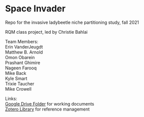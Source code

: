 # Space Invader
Repo for the invasive ladybeetle niche partitioning study, fall 2021

RQM class project, led by Christie Bahlai  

Team Members:  
Erin VanderJeugdt  
Matthew B. Arnold  
Omon Obarein  
Prashant Ghimire  
Nageen Farooq  
Mike Back  
Kyle Smart   
Trixie Taucher  
Mike Crowell  

Links:  
[Google Drive Folder](https://docs.google.com/document/d/1M26ARpFcPuU9cNTjIHVC-aVp6aae73v4KPX2uae2jQs/edit?usp=sharing) for working documents  
[Zotero Library](https://www.zotero.org/groups/4420465/space_invader) for reference management
